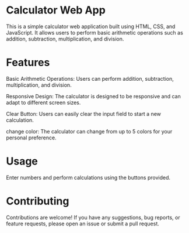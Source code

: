 # Calculator Web App
This is a simple calculator web application built using HTML, CSS, and JavaScript. It allows users to perform basic arithmetic operations such as addition, subtraction, multiplication, and division.

# Features
Basic Arithmetic Operations: Users can perform addition, subtraction, multiplication, and division.

Responsive Design: The calculator is designed to be responsive and can adapt to different screen sizes.

Clear Button: Users can easily clear the input field to start a new calculation.

change color: The calculator can change from up to 5 colors for your personal preference.

# Usage
Enter numbers and perform calculations using the buttons provided.

# Contributing
Contributions are welcome! If you have any suggestions, bug reports, or feature requests, please open an issue or submit a pull request.
